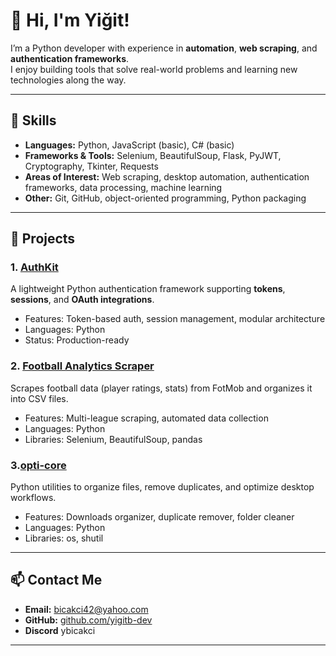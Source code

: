 # 👋 Hi, I'm Yiğit!

I’m a Python developer with experience in **automation**, **web scraping**, and **authentication frameworks**.  
I enjoy building tools that solve real-world problems and learning new technologies along the way.

---

## 🚀 Skills

- **Languages:** Python, JavaScript (basic), C# (basic)
- **Frameworks & Tools:** Selenium, BeautifulSoup, Flask, PyJWT, Cryptography, Tkinter, Requests
- **Areas of Interest:** Web scraping, desktop automation, authentication frameworks, data processing, machine learning
- **Other:** Git, GitHub, object-oriented programming, Python packaging

---

## 📂 Projects

### 1. [AuthKit](https://github.com/yigitb-dev/AuthKit)
A lightweight Python authentication framework supporting **tokens**, **sessions**, and **OAuth integrations**.  
- Features: Token-based auth, session management, modular architecture
- Languages: Python
- Status: Production-ready

### 2. [Football Analytics Scraper](https://github.com/yigitb-dev/football-analytics-scraper)
Scrapes football data (player ratings, stats) from FotMob and organizes it into CSV files.  
- Features: Multi-league scraping, automated data collection
- Languages: Python
- Libraries: Selenium, BeautifulSoup, pandas

### 3.[opti-core](https://github.com/yigitb-dev/opti-core)
Python utilities to organize files, remove duplicates, and optimize desktop workflows.
- Features: Downloads organizer, duplicate remover, folder cleaner
- Languages: Python
- Libraries: os, shutil


---

## 📫 Contact Me

- **Email:** bicakci42@yahoo.com 
- **GitHub:** [github.com/yigitb-dev](https://github.com/yigitb-dev)
- **Discord** ybicakci

---

